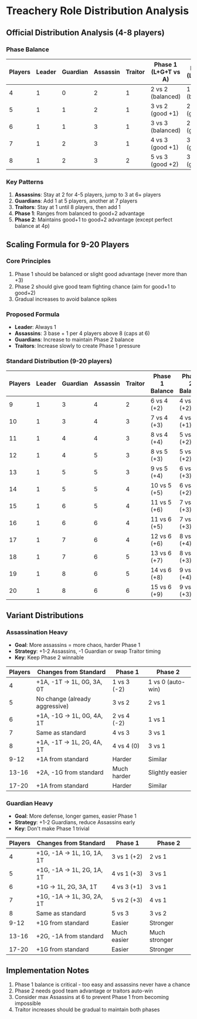# Treachery Role Distribution Analysis

## Official Distribution Analysis (4-8 players)

### Phase Balance
| Players | Leader | Guardian | Assassin | Traitor | Phase 1 (L+G+T vs A) | Phase 2 (L+G vs T) |
|---------|--------|----------|----------|---------|---------------------|--------------------|
| 4       | 1      | 0        | 2        | 1       | 2 vs 2 (balanced)   | 1 vs 1 (balanced)  |
| 5       | 1      | 1        | 2        | 1       | 3 vs 2 (good +1)    | 2 vs 1 (good +1)   |
| 6       | 1      | 1        | 3        | 1       | 3 vs 3 (balanced)   | 2 vs 1 (good +1)   |
| 7       | 1      | 2        | 3        | 1       | 4 vs 3 (good +1)    | 3 vs 1 (good +2)   |
| 8       | 1      | 2        | 3        | 2       | 5 vs 3 (good +2)    | 3 vs 2 (good +1)   |

### Key Patterns
1. **Assassins**: Stay at 2 for 4-5 players, jump to 3 at 6+ players
2. **Guardians**: Add 1 at 5 players, another at 7 players
3. **Traitors**: Stay at 1 until 8 players, then add 1
4. **Phase 1**: Ranges from balanced to good+2 advantage
5. **Phase 2**: Maintains good+1 to good+2 advantage (except perfect balance at 4p)

## Scaling Formula for 9-20 Players

### Core Principles
1. Phase 1 should be balanced or slight good advantage (never more than +3)
2. Phase 2 should give good team fighting chance (aim for good+1 to good+2)
3. Gradual increases to avoid balance spikes

### Proposed Formula
- **Leader**: Always 1
- **Assassins**: 3 base + 1 per 4 players above 8 (caps at 6)
- **Guardians**: Increase to maintain Phase 2 balance
- **Traitors**: Increase slowly to create Phase 1 pressure

### Standard Distribution (9-20 players)
| Players | Leader | Guardian | Assassin | Traitor | Phase 1 Balance | Phase 2 Balance |
|---------|--------|----------|----------|---------|-----------------|-----------------|
| 9       | 1      | 3        | 4        | 2       | 6 vs 4 (+2)     | 4 vs 2 (+2)     |
| 10      | 1      | 3        | 4        | 3       | 7 vs 4 (+3)     | 4 vs 3 (+1)     |
| 11      | 1      | 4        | 4        | 3       | 8 vs 4 (+4)     | 5 vs 3 (+2)     |
| 12      | 1      | 4        | 5        | 3       | 8 vs 5 (+3)     | 5 vs 3 (+2)     |
| 13      | 1      | 5        | 5        | 3       | 9 vs 5 (+4)     | 6 vs 3 (+3)     |
| 14      | 1      | 5        | 5        | 4       | 10 vs 5 (+5)    | 6 vs 4 (+2)     |
| 15      | 1      | 6        | 5        | 4       | 11 vs 5 (+6)    | 7 vs 4 (+3)     |
| 16      | 1      | 6        | 6        | 4       | 11 vs 6 (+5)    | 7 vs 4 (+3)     |
| 17      | 1      | 7        | 6        | 4       | 12 vs 6 (+6)    | 8 vs 4 (+4)     |
| 18      | 1      | 7        | 6        | 5       | 13 vs 6 (+7)    | 8 vs 5 (+3)     |
| 19      | 1      | 8        | 6        | 5       | 14 vs 6 (+8)    | 9 vs 5 (+4)     |
| 20      | 1      | 8        | 6        | 6       | 15 vs 6 (+9)    | 9 vs 6 (+3)     |

## Variant Distributions

### Assassination Heavy
- **Goal**: More assassins = more chaos, harder Phase 1
- **Strategy**: +1-2 Assassins, -1 Guardian or swap Traitor timing
- **Key**: Keep Phase 2 winnable

| Players | Changes from Standard | Phase 1 | Phase 2 |
|---------|---------------------|---------|---------|
| 4       | +1A, -1T → 1L, 0G, 3A, 0T | 1 vs 3 (-2) | 1 vs 0 (auto-win) |
| 5       | No change (already aggressive) | 3 vs 2 | 2 vs 1 |
| 6       | +1A, -1G → 1L, 0G, 4A, 1T | 2 vs 4 (-2) | 1 vs 1 |
| 7       | Same as standard | 4 vs 3 | 3 vs 1 |
| 8       | +1A, -1T → 1L, 2G, 4A, 1T | 4 vs 4 (0) | 3 vs 1 |
| 9-12    | +1A from standard | Harder | Similar |
| 13-16   | +2A, -1G from standard | Much harder | Slightly easier |
| 17-20   | +1A from standard | Harder | Similar |

### Guardian Heavy
- **Goal**: More defense, longer games, easier Phase 1
- **Strategy**: +1-2 Guardians, reduce Assassins early
- **Key**: Don't make Phase 1 trivial

| Players | Changes from Standard | Phase 1 | Phase 2 |
|---------|---------------------|---------|---------|
| 4       | +1G, -1A → 1L, 1G, 1A, 1T | 3 vs 1 (+2) | 2 vs 1 |
| 5       | +1G, -1A → 1L, 2G, 1A, 1T | 4 vs 1 (+3) | 3 vs 1 |
| 6       | +1G → 1L, 2G, 3A, 1T | 4 vs 3 (+1) | 3 vs 1 |
| 7       | +1G, -1A → 1L, 3G, 2A, 1T | 5 vs 2 (+3) | 4 vs 1 |
| 8       | Same as standard | 5 vs 3 | 3 vs 2 |
| 9-12    | +1G from standard | Easier | Stronger |
| 13-16   | +2G, -1A from standard | Much easier | Much stronger |
| 17-20   | +1G from standard | Easier | Stronger |

## Implementation Notes
1. Phase 1 balance is critical - too easy and assassins never have a chance
2. Phase 2 needs good team advantage or traitors auto-win
3. Consider max Assassins at 6 to prevent Phase 1 from becoming impossible
4. Traitor increases should be gradual to maintain both phases